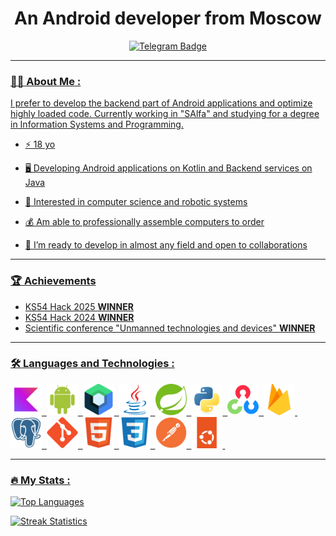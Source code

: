 <div align = "center">
    <div id="header" align="center">
        <h1>An Android developer from Moscow</h1> 
        <a href="https://t.me/ROSSIYANOMER1">
      <img src="https://img.shields.io/badge/Telegram-blue?style=for-the-badge&logo=telegram&logoColor=white" alt="Telegram Badge"/>
    </div>
</div>

---

### 👨‍💼 About Me :
I prefer to develop the backend part of Android applications and optimize highly loaded code.
Сurrently working in "SAlfa" and studying for a degree in Information Systems and Programming.

- :zap: 18 yo

- 🖥️ Developing Android applications on Kotlin and Backend services on Java

- 🤖 Interested in computer science and robotic systems

- 💰 Am able to professionally assemble computers to order

- 📖 I’m ready to develop in almost any field and open to collaborations

---
 ### :trophy: Achievements
-  KS54 Hack 2025 **WINNER**
-  KS54 Hack 2024 **WINNER**
-  Scientific conference "Unmanned technologies and devices" **WINNER**

---

### :hammer_and_wrench: Languages and Technologies :
            
<div>
    <img src= https://github.com/devicons/devicon/blob/master/icons/kotlin/kotlin-original.svg width="50" height="50"/>&nbsp;
    <img src= https://github.com/devicons/devicon/blob/master/icons/android/android-plain.svg width="50" height="50"/>&nbsp
    <img src= https://github.com/devicons/devicon/blob/master/icons/jetpackcompose/jetpackcompose-original.svg width="50" height="50"/>&nbsp;
    <img src= https://raw.githubusercontent.com/devicons/devicon/ca28c779441053191ff11710fe24a9e6c23690d6/icons/java/java-original.svg width="50" height="50"/>&nbsp;
    <img src= https://github.com/devicons/devicon/blob/master/icons/spring/spring-original.svg width="50" height="50"/>&nbsp;
    <img src= https://github.com/devicons/devicon/blob/master/icons/python/python-original.svg width="50" height="50"/>&nbsp;
    <img src= https://github.com/devicons/devicon/blob/master/icons/opencv/opencv-original.svg width="50" height="50"/>&nbsp;
    <img src= https://github.com/devicons/devicon/blob/master/icons/firebase/firebase-original.svg width="50" height="50"/>&nbsp;
    <img src= https://github.com/devicons/devicon/blob/master/icons/postgresql/postgresql-plain.svg width="50" height="50"/>&nbsp;
    <img src= https://github.com/devicons/devicon/blob/master/icons/git/git-original.svg width="50" height="50"/>&nbsp;
    <img src= https://github.com/devicons/devicon/blob/master/icons/html5/html5-original.svg width="50" height="50"/>&nbsp;
    <img src= https://github.com/devicons/devicon/blob/master/icons/css3/css3-original.svg width="50" height="50"/>&nbsp;
    <img src = https://github.com/devicons/devicon/blob/master/icons/postman/postman-original.svg width = "50" height="50" />&nbsp;
    <img src= https://github.com/devicons/devicon/blob/master/icons/ubuntu/ubuntu-original.svg width="50" height="50"/>&nbsp;
</div>


---
### :fire: My Stats :

![Top Languages](https://github-readme-stats.vercel.app/api/top-langs/?username=gurx0&theme=dark&hide_border=false&include_all_commits=false&count_private=false&layout=compact)

![Streak Statistics](https://github-readme-streak-stats.herokuapp.com/?user=gurx0&theme=dark&hide_border=false)
